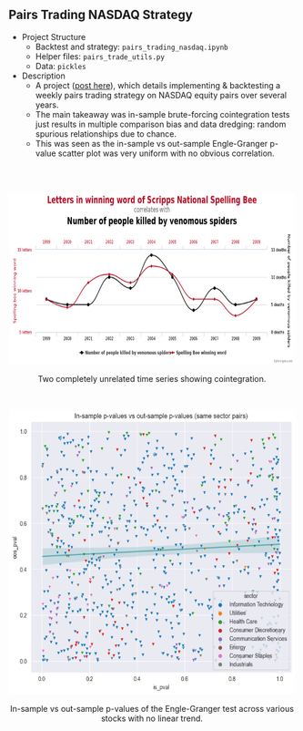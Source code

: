
## Pairs Trading NASDAQ Strategy


* Project Structure
    * Backtest and strategy: `pairs_trading_nasdaq.ipynb`
    * Helper files: `pairs_trade_utils.py`
    * Data: `pickles`
* Description
    * A project ([post here](https://ryan-chew.com/quant_pairs_trade.html)), which details implementing & backtesting a weekly pairs trading strategy on NASDAQ equity pairs over several years.
    * The main takeaway was in-sample brute-forcing cointegration tests just results in multiple comparison bias and data dredging: random spurious relationships due to chance.
    * This was seen as the in-sample vs out-sample Engle-Granger p-value scatter plot was very uniform with no obvious correlation. 
<br>
<br>
<p align='center'>
<img src="img_spurious_relationship.png" height="300">
<p align='center'>Two completely unrelated time series showing cointegration.</p align='center'>
</p align='center'>
<br>
<p align='center'>
<img src="img_coint.png" height="500px">
<p align='center'>In-sample vs out-sample p-values of the Engle-Granger test across various stocks with no linear trend.</p align='center'>
</p align='center'>
